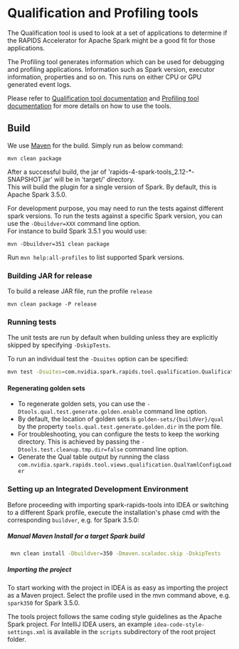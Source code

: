 # Qualification and Profiling tools

The Qualification tool is used to look at a set of applications to determine if the RAPIDS Accelerator for Apache Spark
might be a good fit for those applications.

The Profiling tool generates information which can be used for debugging and profiling applications.
Information such as Spark version, executor information, properties and so on. This runs on either CPU or
GPU generated event logs.

Please refer to [Qualification tool documentation](https://docs.nvidia.com/spark-rapids/user-guide/latest/qualification/overview.html)
and [Profiling tool documentation](https://docs.nvidia.com/spark-rapids/user-guide/latest/profiling/overview.html)
for more details on how to use the tools.

## Build

We use [Maven](https://maven.apache.org) for the build. Simply run as below command:

```shell script
mvn clean package
```

After a successful build, the jar of 'rapids-4-spark-tools_2.12-*-SNAPSHOT.jar' will be in 'target/' directory.  
This will build the plugin for a single version of Spark. By default, this is Apache Spark 3.5.0.

For development purpose, you may need to run the tests against different spark versions.
To run the tests against a specific Spark version, you can use the `-Dbuildver=XXX` command line option.  
For instance to build Spark 3.5.1 you would use:

```shell script
mvn -Dbuildver=351 clean package
```

Run `mvn help:all-profiles` to list supported Spark versions.

### Building JAR for release

To build a release JAR file, run the profile `release`

```shell script
mvn clean package -P release
```

### Running tests

The unit tests are run by default when building unless they are explicitly skipped by specifying `-DskipTests`.

To run an individual test the `-Dsuites` option can be specified:

```bash
mvn test -Dsuites=com.nvidia.spark.rapids.tool.qualification.QualificationSuite
```

#### Regenerating golden sets

- To regenerate golden sets, you can use the `-Dtools.qual.test.generate.golden.enable` command line option.
- By default, the location of golden sets is `golden-sets/{buildVer}/qual` by the property
  `tools.qual.test.generate.golden.dir` in the pom file.
- For troubleshooting, you can configure the tests to keep the working directory. This is achieved by
  passing the `-Dtools.test.cleanup.tmp.dir=false` command line option.
- Generate the Qual table output by running the class `com.nvidia.spark.rapids.tool.views.qualification.QualYamlConfigLoader`

### Setting up an Integrated Development Environment

Before proceeding with importing spark-rapids-tools into IDEA or switching to a different Spark
profile, execute the installation's phase cmd with the corresponding `buildver`, e.g. for Spark 3.5.0:

##### Manual Maven Install for a target Spark build

```bash
 mvn clean install -Dbuildver=350 -Dmaven.scaladoc.skip -DskipTests
```

##### Importing the project

To start working with the project in IDEA is as easy as importing the project as a Maven project.
Select the profile used in the mvn command above, e.g. `spark350` for Spark 3.5.0.

The tools project follows the same coding style guidelines as the Apache Spark
project.  For IntelliJ IDEA users, an example `idea-code-style-settings.xml` is available in the
`scripts` subdirectory of the root project folder.
